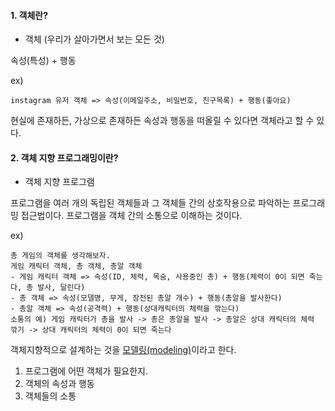 #### 1. 객체란?



- 객체 (우리가 살아가면서 보는 모든 것)



속성(특성) + 행동 

ex)

```
instagram 유저 객체 => 속성(이메일주소, 비밀번호, 친구목록) + 행동(좋아요)
```

현실에 존재하든, 가상으로 존재하든 속성과 행동을 떠올릴 수 있다면 객체라고 할 수 있다.



#### 2. 객체 지향 프로그래밍이란?



- 객체 지향 프로그램



프로그램을 여러 개의 독립된 객체들과 그 객체들 간의 상호작용으로 파악하는 프로그래밍 접근법이다. 프로그램을 객체 간의 소통으로 이해하는 것이다.

ex)

```
총 게임의 객체를 생각해보자.
게임 캐릭터 객체, 총 객체, 총알 객체
- 게임 캐릭터 객체 => 속성(ID, 체력, 목숨, 사용중인 총) + 행동(체력이 0이 되면 죽는다, 총 발사, 달린다)
- 총 객체 => 속성(모델명, 무게, 장전된 총알 개수) + 행동(총알을 발사한다)
- 총알 객체 => 속성(공격력) + 행동(상대캐릭터의 체력을 깎는다)
소통의 예) 게임 캐릭터가 총을 발사 -> 총은 총알을 발사 -> 총알은 상대 캐릭터의 체력 깎기 -> 상대 캐릭터의 체력이 0이 되면 죽는다
```



객체지향적으로 설계하는 것을 <u>모델링(modeling)</u>이라고 한다.



1. 프로그램에 어떤 객체가 필요한지.
2. 객체의 속성과 행동
3. 객체들의 소통